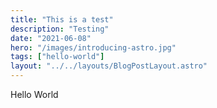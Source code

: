 ```yaml
---
title: "This is a test"
description: "Testing"
date: "2021-06-08"
hero: "/images/introducing-astro.jpg"
tags: ["hello-world"]
layout: "../../layouts/BlogPostLayout.astro"
---
```


Hello World
